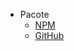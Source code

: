 
- Pacote
  - [NPM](https://www.npmjs.com/package/gerador-br)
  - [GitHub](https://github.com/marcelo-lourenco/gerador-br)
